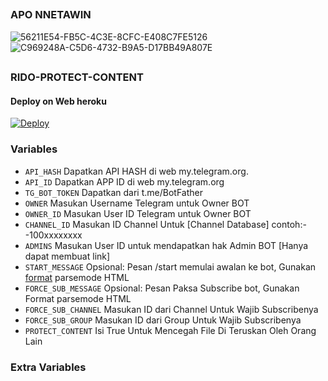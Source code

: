 ##
### APO NNETAWIN 

![56211E54-FB5C-4C3E-8CFC-E408C7FE5126](https://user-images.githubusercontent.com/106302889/176148946-bb1d201e-176b-485e-9b3b-e99b725dbcd1.jpeg)
![C969248A-C5D6-4732-B9A5-D17BB49A807E](https://user-images.githubusercontent.com/106302889/176148971-979ba39f-305e-42df-aebd-0a6336f136be.jpeg)

##
### RIDO-PROTECT-CONTENT
#### Deploy on Web heroku 
[![Deploy](https://www.herokucdn.com/deploy/button.svg)](https://heroku.com/deploy?template=https://github.com/Ridhoobot/fsub-protect-content)</br>


### Variables

* `API_HASH` Dapatkan API HASH di web my.telegram.org.
* `API_ID` Dapatkan APP ID di web my.telegram.org
* `TG_BOT_TOKEN` Dapatkan dari t.me/BotFather
* `OWNER` Masukan Username Telegram untuk Owner BOT
* `OWNER_ID` Masukan User ID Telegram untuk Owner BOT
* `CHANNEL_ID` Masukan ID Channel Untuk [Channel Database] contoh:- -100xxxxxxxx
* `ADMINS` Masukan User ID untuk mendapatkan hak Admin BOT [Hanya dapat membuat link]
* `START_MESSAGE` Opsional: Pesan /start memulai awalan ke bot, Gunakan <a href='https://github.com/putra/filesharing/blob/main/README.md#start_message'>format</a> parsemode HTML 
* `FORCE_SUB_MESSAGE` Opsional: Pesan Paksa Subscribe bot, Gunakan Format parsemode HTML
* `FORCE_SUB_CHANNEL` Masukan ID dari Channel Untuk Wajib Subscribenya
* `FORCE_SUB_GROUP` Masukan ID dari Group Untuk Wajib Subscribenya
* `PROTECT_CONTENT` Isi True Untuk Mencegah File Di Teruskan Oleh Orang Lain
### Extra Variables
